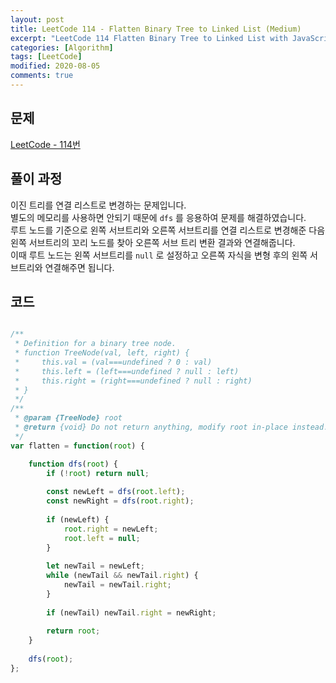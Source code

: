 ```yaml
---
layout: post
title: LeetCode 114 - Flatten Binary Tree to Linked List (Medium)
excerpt: "LeetCode 114 Flatten Binary Tree to Linked List with JavaScript - Javascript 코딩 테스트 대비"
categories: [Algorithm]
tags: [LeetCode]
modified: 2020-08-05
comments: true
---
```


## 문제
[LeetCode - 114번](https://leetcode.com/problems/flatten-binary-tree-to-linked-list/)

## 풀이 과정
이진 트리를 연결 리스트로 변경하는 문제입니다. <br>
별도의 메모리를 사용하면 안되기 때문에 `dfs` 를 응용하여 문제를 해결하였습니다. <br>
루트 노드를 기준으로 왼쪽 서브트리와 오른쪽 서브트리를 연결 리스트로 변경해준 다음 왼쪽 서브트리의 꼬리 노드를 찾아 오른쪽 서브 트리 변환 결과와 연결해줍니다. <br>
이때 루트 노드는 왼쪽 서브트리를 `null` 로 설정하고 오른쪽 자식을 변형 후의 왼쪽 서브트리와 연결해주면 됩니다. <br>

## 코드

~~~ javascript

/**
 * Definition for a binary tree node.
 * function TreeNode(val, left, right) {
 *     this.val = (val===undefined ? 0 : val)
 *     this.left = (left===undefined ? null : left)
 *     this.right = (right===undefined ? null : right)
 * }
 */
/**
 * @param {TreeNode} root
 * @return {void} Do not return anything, modify root in-place instead.
 */
var flatten = function(root) {

    function dfs(root) {
        if (!root) return null;
        
        const newLeft = dfs(root.left);
        const newRight = dfs(root.right);
        
        if (newLeft) { 
            root.right = newLeft;
            root.left = null;
        }
        
        let newTail = newLeft;
        while (newTail && newTail.right) { 
            newTail = newTail.right;
        }
        
        if (newTail) newTail.right = newRight;
        
        return root;
    }
    
    dfs(root);
};

~~~
